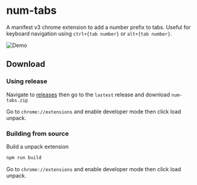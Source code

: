 # num-tabs
A manifest v3 chrome extension to add a number prefix to tabs. Useful for keyboard navigation using `ctrl+{tab number}` or `alt+{tab number}`.

![Demo](docs/demo.gif)


## Download

### Using release
Navigate to [releases](https://github.com/RaymartMl/num-tabs/releases) then go to the `lastest` release and download `num-tabs.zip`


Go to `chrome://extensions` and enable developer mode then click load unpack.


### Building from source 

Build a unpack extension
```bash
npm run build
```

Go to `chrome://extensions` and enable developer mode then click load unpack.
